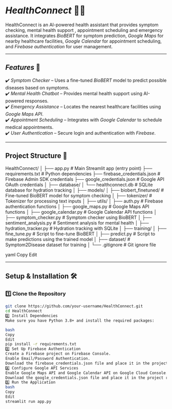 # *HealthConnect* 🏥💙  

HealthConnect is an AI-powered health assistant that provides symptom checking, mental health support , appointment scheduling and emergency assistance. It integrates *BioBERT* for symptom prediction, *Google Maps* for nearby healthcare facilities, *Google Calendar* for appointment scheduling, and *Firebase authentication* for user management.  

---

## *Features* 🚀  

✔️ *Symptom Checker* – Uses a fine-tuned *BioBERT* model to predict possible diseases based on symptoms.  
✔️ *Mental Health Chatbot* – Provides mental health support using AI-powered responses.    
✔️ *Emergency Assistance* – Locates the nearest healthcare facilities using *Google Maps API*.  
✔️ *Appointment Scheduling* – Integrates with *Google Calendar* to schedule medical appointments.  
✔️ *User Authentication* – Secure login and authentication with *Firebase*.  

---
## **Project Structure** 📂  

HealthConnect/ │ ├── app.py # Main Streamlit app (entry point) ├── requirements.txt # Python dependencies ├── firebase_credentials.json # Firebase Admin SDK credentials ├── google_credentials.json # Google API OAuth credentials │ ├── database/ │ └── healthconnect.db # SQLite database for hydration tracking │ ├── models/ │ ├── biobert_finetuned/ # Fine-tuned BioBERT model for symptom checking │ ├── tokenizer/ # Tokenizer for processing text inputs │ ├── utils/ │ ├── auth.py # Firebase authentication functions │ ├── google_maps.py # Google Maps API functions │ ├── google_calendar.py # Google Calendar API functions │ ├── symptom_checker.py # Symptom checker using BioBERT │ ├── sentiment_analysis.py # Sentiment analysis for mental health │ ├── hydration_tracker.py # Hydration tracking with SQLite │ ├── training/ │ ├── fine_tune.py # Script to fine-tune BioBERT │ ├── predict.py # Script to make predictions using the trained model │ ├── dataset/ # Symptom2Disease dataset for training │ └── .gitignore # Git ignore file

yaml
Copy
Edit

---

## **Setup & Installation** 🛠️  

### **1️⃣ Clone the Repository**  
```bash
git clone https://github.com/your-username/HealthConnect.git
cd HealthConnect
2️⃣ Install Dependencies
Make sure you have Python 3.8+ and install the required packages:

bash
Copy
Edit
pip install -r requirements.txt
3️⃣ Set Up Firebase Authentication
Create a Firebase project on Firebase Console.
Enable Email/Password Authentication.
Download the firebase_credentials.json file and place it in the project root.
4️⃣ Configure Google API Services
Enable Google Maps API and Google Calendar API on Google Cloud Console.
Download the google_credentials.json file and place it in the project root.
5️⃣ Run the Application
bash
Copy
Edit
streamlit run app.py
